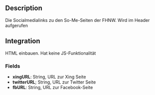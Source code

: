 ## Description

Die Socialmedialinks zu den So-Me-Seiten der FHNW. Wird im Header aufgerufen

## Integration

HTML einbauen. Hat keine JS-Funktionalität

### Fields

* **xingURL**: String, URL zur Xing Seite
* **twitterURL**; String, URL zur Twitter Seite
* **fbURL**: String, URL zur Facebook-Seite
